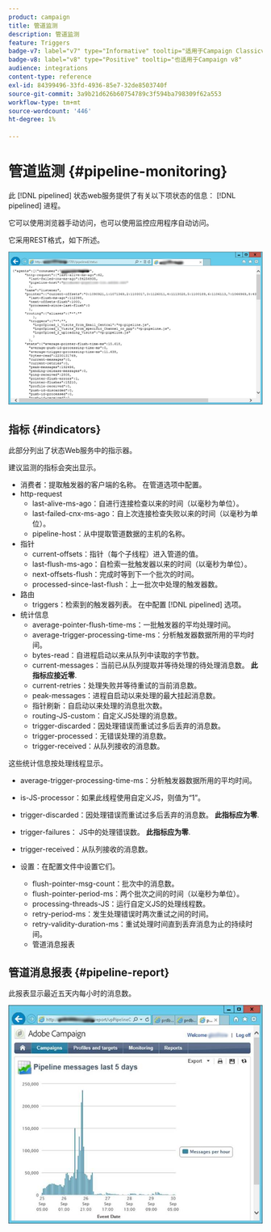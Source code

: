 ```yaml
---
product: campaign
title: 管道监测
description: 管道监测
feature: Triggers
badge-v7: label="v7" type="Informative" tooltip="适用于Campaign Classicv7"
badge-v8: label="v8" type="Positive" tooltip="也适用于Campaign v8"
audience: integrations
content-type: reference
exl-id: 84399496-33fd-4936-85e7-32de8503740f
source-git-commit: 3a9b21d626b60754789c3f594ba798309f62a553
workflow-type: tm+mt
source-wordcount: '446'
ht-degree: 1%

---
```


# 管道监测 {#pipeline-monitoring}



此 [!DNL pipelined] 状态web服务提供了有关以下项状态的信息： [!DNL pipelined] 进程。

它可以使用浏览器手动访问，也可以使用监控应用程序自动访问。

它采用REST格式，如下所述。

![](assets/triggers_8.png)

## 指标 {#indicators}

此部分列出了状态Web服务中的指示器。

建议监测的指标会突出显示。

* 消费者：提取触发器的客户端的名称。 在管道选项中配置。
* http-request
   * last-alive-ms-ago：自进行连接检查以来的时间（以毫秒为单位）。
   * last-failed-cnx-ms-ago：自上次连接检查失败以来的时间（以毫秒为单位）。
   * pipeline-host：从中提取管道数据的主机的名称。
* 指针
   * current-offsets：指针（每个子线程）进入管道的值。
   * last-flush-ms-ago：自检索一批触发器以来的时间（以毫秒为单位）。
   * next-offsets-flush：完成时等到下一个批次的时间。
   * processed-since-last-flush：上一批次中处理的触发器数。
* 路由
   * triggers：检索到的触发器列表。 在中配置 [!DNL pipelined] 选项。
* 统计信息
   * average-pointer-flush-time-ms：一批触发器的平均处理时间。
   * average-trigger-processing-time-ms：分析触发器数据所用的平均时间。
   * bytes-read：自进程启动以来从队列中读取的字节数。
   * current-messages：当前已从队列提取并等待处理的待处理消息数。 **此指标应接近零**.
   * current-retries：处理失败并等待重试的当前消息数。
   * peak-messages：进程自启动以来处理的最大挂起消息数。
   * 指针刷新：自启动以来处理的消息批次数。
   * routing-JS-custom：自定义JS处理的消息数。
   * trigger-discarded：因处理错误而重试过多后丢弃的消息数。
   * trigger-processed：无错误处理的消息数。
   * trigger-received：从队列接收的消息数。

这些统计信息按处理线程显示。

* average-trigger-processing-time-ms：分析触发器数据所用的平均时间。
* is-JS-processor：如果此线程使用自定义JS，则值为“1”。
* trigger-discarded：因处理错误而重试过多后丢弃的消息数。 **此指标应为零**.
* trigger-failures： JS中的处理错误数。 **此指标应为零**.
* trigger-received：从队列接收的消息数。

* 设置：在配置文件中设置它们。
   * flush-pointer-msg-count：批次中的消息数。
   * flush-pointer-period-ms：两个批次之间的时间（以毫秒为单位）。
   * processing-threads-JS：运行自定义JS的处理线程数。
   * retry-period-ms：发生处理错误时两次重试之间的时间。
   * retry-validity-duration-ms：重试处理时间直到丢弃消息为止的持续时间。
   * 管道消息报表

## 管道消息报表 {#pipeline-report}

此报表显示最近五天内每小时的消息数。

![](assets/triggers_9.png)
